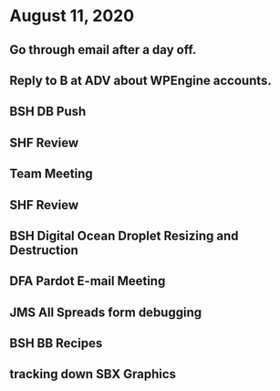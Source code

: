# August 11, 2020

## Go through email after a day off. 

## Reply to B at ADV about WPEngine accounts.

## BSH DB Push

## SHF Review

## Team Meeting

## SHF Review

## BSH Digital Ocean Droplet Resizing and Destruction

## DFA Pardot E-mail Meeting

## JMS All Spreads form debugging

## BSH BB Recipes

## tracking down SBX Graphics